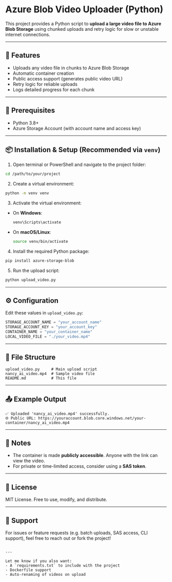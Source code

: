 # Azure Blob Video Uploader (Python)

This project provides a Python script to **upload a large video file to Azure Blob Storage** using chunked uploads and retry logic for slow or unstable internet connections.

---

## 🚀 Features

- Uploads any video file in chunks to Azure Blob Storage
- Automatic container creation
- Public access support (generates public video URL)
- Retry logic for reliable uploads
- Logs detailed progress for each chunk

---

## 🧰 Prerequisites

- Python 3.8+
- Azure Storage Account (with account name and access key)

---

## 📦 Installation & Setup (Recommended via `venv`)

1. Open terminal or PowerShell and navigate to the project folder:

```bash
cd /path/to/your/project
```


2.  Create a virtual environment:

```bash
python -m venv venv
```

3. Activate the virtual environment:

* On **Windows**:

  ```bash
  venv\Scripts\activate
  ```

* On **macOS/Linux**:

  ```bash
  source venv/bin/activate
  ```

4. Install the required Python package:

```bash
pip install azure-storage-blob
```

5. Run the upload script:

```bash
python upload_video.py
```

---

## ⚙️ Configuration

Edit these values in `upload_video.py`:

```python
STORAGE_ACCOUNT_NAME = "your_account_name"
STORAGE_ACCOUNT_KEY = "your_account_key"
CONTAINER_NAME = "your_container_name"
LOCAL_VIDEO_FILE = "./your_video.mp4"
```

---

## 📂 File Structure

```
upload_video.py     # Main upload script
nancy_ai_video.mp4  # Sample video file
README.md           # This file
```

---

## 📤 Example Output

```
✅ Uploaded 'nancy_ai_video.mp4' successfully.
🌐 Public URL: https://youraccount.blob.core.windows.net/your-container/nancy_ai_video.mp4
```

---

## 🔐 Notes

* The container is made **publicly accessible**. Anyone with the link can view the video.
* For private or time-limited access, consider using a **SAS token**.

---

## 📃 License

MIT License. Free to use, modify, and distribute.

---

## 🙋 Support

For issues or feature requests (e.g. batch uploads, SAS access, CLI support), feel free to reach out or fork the project!

```

---

Let me know if you also want:
- A `requirements.txt` to include with the project
- Dockerfile support
- Auto-renaming of videos on upload
```
